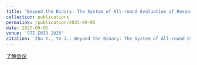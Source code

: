 ```yaml
---
title: "Beyond the Binary: The System of All-round Evaluation of Research and Its Practices in China"
collection: publications
permalink: /publication/2025-09-05
date: 2025-09-05
venue: 'STI-ENID 2025'
citation: 'Zhu Y., Ye J.. Beyond the Binary: The System of All-round Evaluation of Research and Its Practices in China[C].STI-ENID 2025.'
---
```


[了解会议](https://www.stienid2025.org/)

